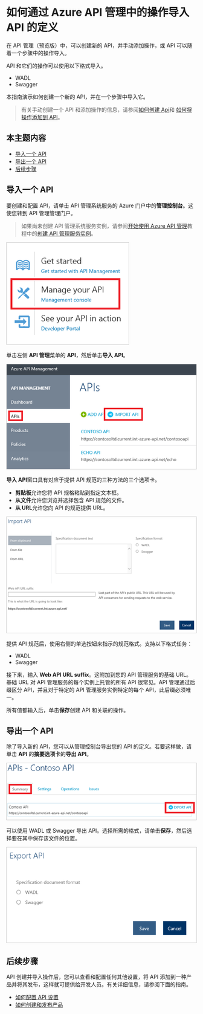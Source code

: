 <properties pageTitle="API 管理关键概念" metaKeywords="" description="了解有关 API、产品、角色、组和其他 API 管理关键概念。" metaCanonical="" services="" documentationCenter="API Management" title="API 管理关键概念" authors="sdanie" solutions="" manager="" editor="" />
<tags ms.service=""
    ms.date=""
    wacn.date=""
    />

# 如何通过 Azure API 管理中的操作导入 API 的定义

在 API 管理（预览版）中，可以创建新的 API，并手动添加操作，或 API 可以随着一个步骤中的操作导入。

API 和它们的操作可以使用以下格式导入。

-   WADL
-   Swagger

本指南演示如何创建一个新的 API，并在一个步骤中导入它。

> 有关手动创建一个 API 和添加操作的信息，请参阅[如何创建 Api][如何创建 Api]和 [如何将操作添加到 API][如何将操作添加到 API]。

## 本主题内容

-   [导入一个 API][导入一个 API]
-   [导出一个 API][导出一个 API]
-   [后续步骤][后续步骤]

## <a name="import-api"> </a>导入一个 API

要创建和配置 API，请单击 API 管理系统服务的 Azure 门户中的**管理控制台**。这使您转到 API 管理管理门户。

> 如果尚未创建 API 管理系统服务实例，请参阅[开始使用 Azure API 管理][开始使用 Azure API 管理]教程中的[创建 API 管理服务实例][创建 API 管理服务实例]。

![管理控制台][管理控制台]

单击左侧 **API 管理**菜单的 **API**，然后单击**导入 API**。

![导入 API][导入 API]

**导入 API**窗口具有对应于提供 API 规范的三种方法的三个选项卡。

-   **剪贴板**允许您将 API 规格粘贴到指定文本框。
-   **从文件**允许您浏览并选择包含 API 规范的文件。
-   **从 URL**允许您向 API 的规范提供 URL。

![导入 API 格式][导入 API 格式]

提供 API 规范后，使用右侧的单选按钮来指示的规范格式。支持以下格式任务：

-   WADL
-   Swagger

接下来，输入 **Web API URL suffix**。这附加到您的 API 管理服务的基础 URL。基础 URL 对 API 管理服务的每个实例上托管的所有 API 很常见。API 管理通过后缀区分 API，并且对于特定的 API 管理服务实例特定的每个 API，此后缀必须唯一。

所有值都输入后，单击**保存**创建 API 和关联的操作。

## <a name="export-api"> </a>导出一个 API

除了导入新的 API，您可以从管理控制台导出您的 API 的定义。若要这样做，请单击 **API** 的**摘要选项卡**的**导出 API**。

![导出 API][导出 API]

可以使用 WADL 或 Swagger 导出 API。选择所需的格式，请单击**保存**，然后选择要在其中保存该文件的位置。

![导出 API 格式][导出 API 格式]

## <a name="next-steps"> </a>后续步骤

API 创建并导入操作后，您可以查看和配置任何其他设置，将 API 添加到一种产品并将其发布，这样就可提供给开发人员。有关详细信息，请参阅下面的指南。

-   [如何配置 API 设置][如何配置 API 设置]
-   [如何创建和发布产品][如何创建和发布产品]

  [如何创建 Api]: ../api-management-howto-create-apis
  [如何将操作添加到 API]: ../api-management-howto-add-operations
  [导入一个 API]: #import-api
  [导出一个 API]: #export-api
  [后续步骤]: #next-steps
  [开始使用 Azure API 管理]: ../api-management-get-started
  [创建 API 管理服务实例]: ../api-management-get-started/#create-service-instance
  [管理控制台]: ./media/api-management-howto-import-api/api-management-management-console.png
  [导入 API]: ./media/api-management-howto-import-api/api-management-import-apis.png
  [导入 API 格式]: ./media/api-management-howto-import-api/api-management-import-api-clipboard.png
  [导出 API]: ./media/api-management-howto-import-api/api-management-export-api.png
  [导出 API 格式]: ./media/api-management-howto-import-api/api-management-export-api-format.png
  [如何配置 API 设置]: ../api-management-howto-create-apis/#configure-api-settings
  [如何创建和发布产品]: ../api-management-howto-add-products
